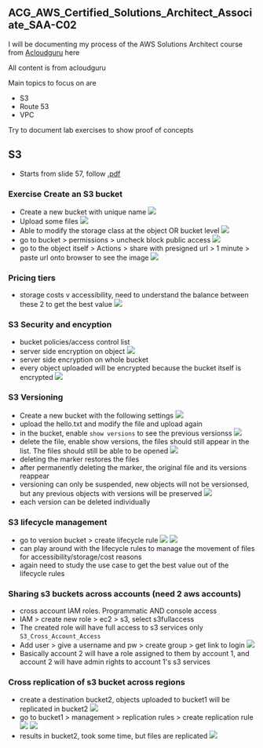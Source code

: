 ## ACG_AWS_Certified_Solutions_Architect_Associate_SAA-C02

I will be documenting my process of the AWS Solutions Architect course from [Acloudguru](https://learn.acloud.guru/course/aws-certified-solutions-architect-associate/overview) here

All content is from acloudguru

Main topics to focus on are
- S3
- Route 53
- VPC

Try to document lab exercises to show proof of concepts

## S3
- Starts from slide 57, follow [.pdf](/1621966269571-AWS%20Certified%20Solutions%20Architect%20Associate%20SAA-C02%20NEW%20PDF_compressed.pdf)

### Exercise Create an S3 bucket

- Create a new bucket with unique name
![](/s3_lab/images/s3_1.png)
- Upload some files
![](/s3_lab/images/s3_2.png)
- Able to modify the storage class at the object OR bucket level
![](/s3_lab/images/s3_3.png)
- go to bucket > permissions > uncheck block public access
![](/s3_lab/images/s3_4.png)
- go to the object itself > Actions > share with presigned url > 1 minute > paste url onto browser to see the image
![](/s3_lab/images/s3_5.png)

### Pricing tiers
- storage costs v accessibility, need to understand the balance between these 2 to get the best value
![](/s3_lab/images/s3_6.png)

### S3 Security and encyption
- bucket policies/access control list
- server side encryption on object
![](/s3_lab/images/s3_7.png)
- server side encryption on whole bucket
- every object uploaded will be encrypted because the bucket itself is encrypted
![](/s3_lab/images/s3_8.png)

### S3 Versioning
- Create a new bucket with the following settings
![](/s3_lab/images/s3_9.png)
- upload the hello.txt and modify the file and upload again
- in the bucket, enable `show versions` to see the previous versionss
![](/s3_lab/images/s3_10.png)
- delete the file, enable show versions,  the files should still appear in the list. The files should still be able to be opened
![](/s3_lab/images/s3_11.png)
- deleting the marker restores the files
- after permanently deleting the marker, the original file and its versions reappear
- versioning can only be suspended, new objects will not be versionsed, but any previous objects with versions will be preserved
![](/s3_lab/images/s3_12.png)
- each version can be deleted individually

### S3 lifecycle management
- go to version bucket > create lifecycle rule
![](/s3_lab/images/s3_13.png)
![](/s3_lab/images/s3_14.png)
- can play around with the lifecycle rules to manage the movement of files for accessibility/storage/cost reasons
- again need to study the use case to get the best value out of the lifecycle rules

### Sharing s3 buckets across accounts (need 2 aws accounts)
- cross account IAM roles. Programmatic AND console access
- IAM > create new role > ec2 > s3, select s3fullaccess
- The created role will have full access to s3 services only `S3_Cross_Account_Access`
- Add user > give a username and pw > create group > get link to login
![](/s3_lab/images/s3_15.png)
- Basically account 2 will have a role assigned to them by account 1, and account 2 will have admin rights to account 1's s3 services 

### Cross replication of s3 bucket across regions
- create a destination bucket2, objects uploaded to bucket1 will be replicated in bucket2
![](/s3_lab/images/s3_16.png)
- go to bucket1 > management > replication rules > create replication rule
![](/s3_lab/images/s3_17.png)
![](/s3_lab/images/s3_18.png)
- results in bucket2, took some time, but files are replicated
![](/s3_lab/images/s3_19.png)